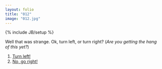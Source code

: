```yaml
---
layout: folio
title: "012"
image: "012.jpg"
---
```

{% include JB/setup %}

<div class="copy">
	<p>Well that was strange. Ok, turn left, or turn right? (<em>Are you getting the hang of this yet?</em>)</p>
</div>

<div class="choice">
	<ol>
		<li><a href="004.html">Turn left!</a></li>
		<li><a href="005.html">No, go right!</a></li>
	</ol>
</div>